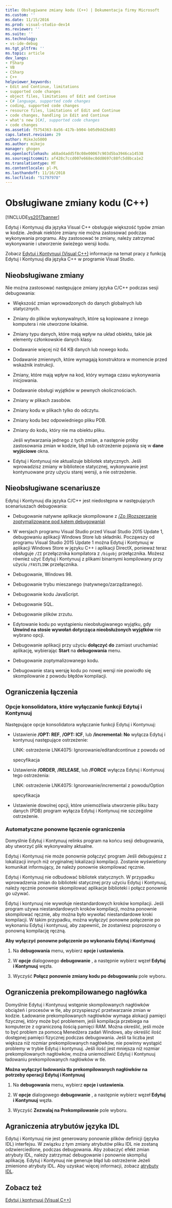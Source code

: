 ```yaml
---
title: Obsługiwane zmiany kodu (C++) | Dokumentacja firmy Microsoft
ms.custom: ''
ms.date: 11/15/2016
ms.prod: visual-studio-dev14
ms.reviewer: ''
ms.suite: ''
ms.technology:
- vs-ide-debug
ms.tgt_pltfrm: ''
ms.topic: article
dev_langs:
- FSharp
- VB
- CSharp
- C++
helpviewer_keywords:
- Edit and Continue, limitations
- supported code changes
- object files, limitations of Edit and Continue
- C# language, supported code changes
- coding, supported code changes
- resource files, limitations of Edit and Continue
- code changes, handling in Edit and Continue
- what's new [C#], supported code changes
- code changes
ms.assetid: f5754363-8a56-417b-b904-b05d9dd26d03
caps.latest.revision: 29
author: MikeJo5000
ms.author: mikejo
manager: ghogen
ms.openlocfilehash: a68ad4add5f8c08e00067c903d5ba3946ca14538
ms.sourcegitcommit: af428c7ccd007e668ec0dd8697c88fc5d8bca1e2
ms.translationtype: MT
ms.contentlocale: pl-PL
ms.lasthandoff: 11/16/2018
ms.locfileid: "51797978"
---
```

# <a name="supported-code-changes-c"></a>Obsługiwane zmiany kodu (C++)
[!INCLUDE[vs2017banner](../includes/vs2017banner.md)]

Edytuj i Kontynuuj dla języka Visual C++ obsługuje większość typów zmian w kodzie. Jednak niektóre zmiany nie można zastosować podczas wykonywania programu. Aby zastosować te zmiany, należy zatrzymać wykonywanie i utworzenie świeżego wersji kodu.  
  
 Zobacz [Edytuj i Kontynuuj (Visual C++)](../debugger/edit-and-continue-visual-cpp.md) informacje na temat pracy z funkcją Edytuj i Kontynuuj dla języka C++ w programie Visual Studio.  
  
##  <a name="BKMK_Unsupported_changes"></a> Nieobsługiwane zmiany  
 Nie można zastosować następujące zmiany języka C/C++ podczas sesji debugowania:  
  
- Większość zmian wprowadzonych do danych globalnych lub statycznych.  
  
- Zmiany do plików wykonywalnych, które są kopiowane z innego komputera i nie utworzone lokalnie.  
  
- Zmiany typu danych, które mają wpływ na układ obiektu, takie jak elementy członkowskie danych klasy.  
  
- Dodawanie więcej niż 64 KB danych lub nowego kodu.  
  
- Dodawanie zmiennych, które wymagają konstruktora w momencie przed wskaźnik instrukcji.  
  
- Zmiany, które mają wpływ na kod, który wymaga czasu wykonywania inicjowania.  
  
- Dodawanie obsługi wyjątków w pewnych okolicznościach.  
  
- Zmiany w plikach zasobów.  
  
- Zmiany kodu w plikach tylko do odczytu.  
  
- Zmiany kodu bez odpowiedniego pliku PDB.  
  
- Zmiany do kodu, który nie ma obiektu pliku.  
  
  Jeśli wytwarzania jednego z tych zmian, a następnie próby zastosowania zmian w kodzie, błąd lub ostrzeżenie pojawia się w **dane wyjściowe** okna.  
  
- Edytuj i Kontynuuj nie aktualizuje bibliotek statycznych. Jeśli wprowadzisz zmiany w bibliotece statycznej, wykonywanie jest kontynuowane przy użyciu starej wersji, a nie ostrzeżenie.  
  
##  <a name="BKMK_Unsupported_scenarios"></a> Nieobsługiwane scenariusze  
 Edytuj i Kontynuuj dla języka C/C++ jest niedostępna w następujących scenariuszach debugowania:  
  
-   Debugowanie natywne aplikacje skompilowane z [/Zo (Rozszerzanie zoptymalizowane pod kątem debugowania)](http://msdn.microsoft.com/library/eea8d89a-7fe0-4fe1-86b2-7689bbebbd7f)  
  
-   W wersjach programu Visual Studio przed Visual Studio 2015 Update 1, debugowaniu aplikacji Windows Store lub składniki. Począwszy od programu Visual Studio 2015 Update 1 można Edytuj i Kontynuuj w aplikacji Windows Store w języku C++ i aplikacji DirectX, ponieważ teraz obsługuje `/ZI` przełącznika kompilatora z `/bigobj` przełącznika. Możesz również użyć Edytuj i Kontynuuj z plikami binarnymi kompilowany przy użyciu `/FASTLINK` przełącznika.  
  
-   Debugowanie, Windows 98.  
  
-   Debugowanie trybu mieszanego (natywnego/zarządzanego).  
  
-   Debugowanie kodu JavaScript.  
  
-   Debugowanie SQL.  
  
-   Debugowanie plików zrzutu.  
  
-   Edytowanie kodu po wystąpieniu nieobsługiwanego wyjątku, gdy **Unwind na stosie wywołań dotycząca nieobsłużonych wyjątków** nie wybrano opcji.  
  
-   Debugowanie aplikacji przy użyciu **dołączyć do** zamiast uruchamiać aplikację, wybierając **Start** na **debugowania** menu.  
  
-   Debugowanie zoptymalizowanego kodu.  
  
-   Debugowanie starą wersję kodu po nowej wersji nie powiodło się skompilowanie z powodu błędów kompilacji.  
  
##  <a name="BKMK_Linking_limitations"></a> Ograniczenia łączenia  
  
###  <a name="BKMK_Linker_options_that_disable_Edit_and_Continue"></a> Opcje konsolidatora, które wyłączanie funkcji Edytuj i Kontynuuj  
 Następujące opcje konsolidatora wyłączanie funkcji Edytuj i Kontynuuj:  
  
-   Ustawienie **/OPT: REF**, **/OPT: ICF**, lub **/incremental: No** wyłącza Edytuj i kontynuuj następujące ostrzeżenie:  
  
     LINK: ostrzeżenie LNK4075: Ignorowanie/editandcontinue z powodu od  
  
     specyfikacja  
  
-   Ustawienie **/ORDER**, **/RELEASE**, lub **/FORCE** wyłącza Edytuj i Kontynuuj tego ostrzeżenia:  
  
     LINK: ostrzeżenie LNK4075: Ignorowanie/incremental z powodu/Option  
  
     specyfikacja  
  
-   Ustawienie dowolnej opcji, które uniemożliwia utworzenie pliku bazy danych (PDB) program wyłącza Edytuj i Kontynuuj nie szczególne ostrzeżenie.  
  
###  <a name="BKMK_Auto_relinking_limitations"></a> Automatyczne ponowne łączenie ograniczenia  
 Domyślnie Edytuj i Kontynuuj relinks program na końcu sesji debugowania, aby utworzyć plik wykonywalny aktualne.  
  
 Edytuj i Kontynuuj nie może ponownie połączyć program Jeśli debugujesz z lokalizacji innych niż oryginalnej lokalizacji kompilacji. Zostanie wyświetlony komunikat informujący, że należy ponownie skompilować ręcznie.  
  
 Edytuj i Kontynuuj nie odbudować bibliotek statycznych. W przypadku wprowadzenia zmian do biblioteki statycznej przy użyciu Edytuj i Kontynuuj, należy ręcznie ponownie skompilować aplikacje biblioteki i połącz ponownie go używać.  
  
 Edytuj i kontynuuj nie wywołuje niestandardowych kroków kompilacji. Jeśli program używa niestandardowych kroków kompilacji, można ponownie skompilować ręcznie, aby można było wywołać niestandardowe kroki kompilacji. W takim przypadku, można wyłączyć ponowne połączenie po wykonaniu Edytuj i kontynuuj, aby zapewnić, że zostaniesz poproszony o ponowną kompilację ręczną.  
  
 **Aby wyłączyć ponowne połączenie po wykonaniu Edytuj i Kontynuuj**  
  
1.  Na **debugowania** menu, wybierz **opcje i ustawienia**.  
  
2.  W **opcje** dialogowego **debugowanie** , a następnie wybierz węzeł **Edytuj i Kontynuuj** węzła.  
  
3.  Wyczyść **Połącz ponownie zmiany kodu po debugowaniu** pole wyboru.  
  
##  <a name="BKMK_Precompiled_Header_Limitations"></a> Ograniczenia prekompilowanego nagłówka  
 Domyślnie Edytuj i Kontynuuj wstępnie skompilowanych nagłówków obciążeń i procesów w tle, aby przyspieszyć przetwarzanie zmian w kodzie. Ładowanie prekompilowanych nagłówków wymaga alokacji pamięci fizycznej, który może być problemem, jeśli kompilacja przebiega na komputerze z ograniczoną ilością pamięci RAM. Można określić, jeśli może to być problem za pomocą Menedżera zadań Windows, aby określić ilość dostępnej pamięci fizycznej podczas debugowania. Jeśli ta liczba jest większa niż rozmiar prekompilowanych nagłówków, nie powinny wystąpić problemy w trybie Edytuj i kontynuuj. Jeśli ilość jest mniejsza niż rozmiar prekompilowanych nagłówków, można uniemożliwić Edytuj i Kontynuuj ładowaniu prekompilowanych nagłówków w tle.  
  
 **Można wyłączyć ładowania tła prekompilowanych nagłówków na potrzeby operacji Edytuj i Kontynuuj**  
  
1.  Na **debugowania** menu, wybierz **opcje i ustawienia**.  
  
2.  W **opcje** dialogowego **debugowanie** , a następnie wybierz węzeł **Edytuj i Kontynuuj** węzła.  
  
3.  Wyczyść **Zezwalaj na Prekompilowanie** pole wyboru.  
  
##  <a name="BKMK_IDL_Attribute_Limitations"></a> Agraniczenia atrybutów języka IDL  
 Edytuj i Kontynuuj nie jest generowany ponownie plików definicji (języka IDL) interfejsu. W związku z tym zmiany atrybutów pliku IDL nie zostaną odzwierciedlone, podczas debugowania. Aby zobaczyć efekt zmian atrybuty IDL, należy zatrzymać debugowanie i ponownie skompiluj aplikację. Edytuj i Kontynuuj nie generuje błąd lub ostrzeżenie Jeżeli zmieniono atrybuty IDL. Aby uzyskać więcej informacji, zobacz [atrybuty IDL](http://msdn.microsoft.com/library/04c596f4-c97b-4952-8053-316678b1d0b6).  
  
## <a name="see-also"></a>Zobacz też  
 [Edytuj i kontynuuj (Visual C++)](../debugger/edit-and-continue-visual-cpp.md)



